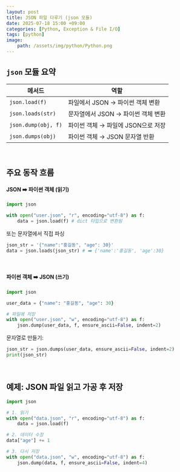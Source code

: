 ```yaml
---
layout: post
title: JSON 파일 다루기 (json 모듈)
date: 2025-07-18 15:00 +09:00
categories: [Python, Exception & File I/O]
tags: [python]
image:
    path: /assets/img/python/Python.png
---
```


## `json` 모듈 요약

| 메서드              | 역할                               |
| ------------------- | ---------------------------------- |
| `json.load(f)`      | 파일에서 JSON → 파이썬 객체 변환   |
| `json.loads(str)`   | 문자열에서 JSON → 파이썬 객체 변환 |
| `json.dump(obj, f)` | 파이썬 객체 → 파일에 JSON으로 저장 |
| `json.dumps(obj)`   | 파이썬 객체 → JSON 문자열 반환     |

<br>

## 주요 동작 흐름

#### JSON ➡️ 파이썬 객체 (읽기)

```python
import json

with open("user.json", "r", encoding="utf-8") as f:
    data = json.load(f) # dict 타입으로 변환됨
```

또는 문자열에서 직접 파싱

```python
json_str = '{"name":"홍길동", "age": 30}'
data = json.loads(json_str) # ➡️ {'name':'홍길동', 'age':30}
```

<br>

#### 파이썬 객체 ➡️ JSON (쓰기)

```python
import json

user_data = {"name": "홍길동", "age": 30}

# 파일에 저장
with open("user.json", "w", encoding="utf-8") as f:
    json.dump(user_data, f, ensure_ascii=False, indent=2)
```

문자열로 만들기:

```python
json_str = json.dumps(user_data, ensure_ascii=False, indent=2)
print(json_str)
```

<br>

## 예제: JSON 파일 읽고 가공 후 저장

```python
import json

# 1. 읽기
with open("data.json", "r", encoding="utf-8") as f:
    data = json.load(f)

# 2. 데이터 수정
data["age"] += 1

# 3. 다시 저장
with open("data.json", "w", encoding="utf-8") as f:
    json.dump(data, f, ensure_ascii=False, indent=4)
```